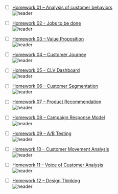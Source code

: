 - [ ] [Homework 01 – Analysis of customer behaviors](https://github.com/benzono/BADS7105/tree/main/Homework%2001)  
![header](https://img.shields.io/badge/-In--progress-yellow)  

- [ ] [Homework 02 - Jobs to be done](https://github.com/benzono/BADS7105/tree/main/Homework%2002)  
![header](https://img.shields.io/badge/-In--progress-yellow) 

- [ ] [Homework 03 – Value Proposition](https://github.com/benzono/BADS7105/tree/main/Homework%2003)  
![header](https://img.shields.io/badge/-In--progress-yellow) 

- [ ] [Homework 04 – Customer Journey](https://github.com/benzono/BADS7105/tree/main/Homework%2004)  
![header](https://img.shields.io/badge/-In--progress-yellow) 

- [ ] [Homework 05 – CLV Dashboard](https://github.com/benzono/BADS7105/tree/main/Homework%2005)  
![header](https://img.shields.io/badge/-In--progress-yellow) 

- [ ] [Homework 06 – Customer Segmentation](https://github.com/benzono/BADS7105/tree/main/Homework%2006)  
![header](https://img.shields.io/badge/-In--progress-yellow) 

- [ ] [Homework 07 – Product Recommendation](https://github.com/benzono/BADS7105/tree/main/Homework%2007)  
![header](https://img.shields.io/badge/-In--progress-yellow) 

- [ ] [Homework 08 – Campaign Response Model](https://github.com/benzono/BADS7105/tree/main/Homework%2008)  
![header](https://img.shields.io/badge/-In--progress-yellow) 

- [ ] [Homework 09 – A/B Testing](https://github.com/benzono/BADS7105/tree/main/Homework%2009)  
![header](https://img.shields.io/badge/-In--progress-yellow) 

- [ ] [Homework 10 – Customer Movement Analysis](https://github.com/benzono/BADS7105/tree/main/Homework%2010)  
![header](https://img.shields.io/badge/-In--progress-yellow) 

- [ ] [Homework 11 – Voice of Customer Analysis](https://github.com/benzono/BADS7105/tree/main/Homework%2011)  
![header](https://img.shields.io/badge/-In--progress-yellow)

- [ ] [Homework 12 – Design Thinking](https://github.com/benzono/BADS7105/tree/main/Homework%2012)  
![header](https://img.shields.io/badge/-In--progress-yellow) 
